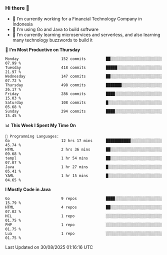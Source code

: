 ### Hi there 👋

<!--
**mazzama/mazzama** is a ✨ _special_ ✨ repository because its `README.md` (this file) appears on your GitHub profile.

Here are some ideas to get you started:

- 🔭 I’m currently working on ...
- 🌱 I’m currently learning ...
- 👯 I’m looking to collaborate on ...
- 🤔 I’m looking for help with ...
- 💬 Ask me about ...
- 📫 How to reach me: ...
- 😄 Pronouns: ...
- ⚡ Fun fact: ...
-->

- 🔭 I’m currently working for a Financial Technology Company in Indonesia
- :gun: I'm using Go and Java to build software
- 🌱 I’m currently learning microservices and serverless, and also learning many technology buzzwords to build it

<!--START_SECTION:waka-->
📅 **I'm Most Productive on Thursday** 

```text
Monday                   152 commits         ██░░░░░░░░░░░░░░░░░░░░░░░   07.99 % 
Tuesday                  418 commits         █████░░░░░░░░░░░░░░░░░░░░   21.97 % 
Wednesday                147 commits         ██░░░░░░░░░░░░░░░░░░░░░░░   07.72 % 
Thursday                 498 commits         ███████░░░░░░░░░░░░░░░░░░   26.17 % 
Friday                   286 commits         ████░░░░░░░░░░░░░░░░░░░░░   15.03 % 
Saturday                 108 commits         █░░░░░░░░░░░░░░░░░░░░░░░░   05.68 % 
Sunday                   294 commits         ████░░░░░░░░░░░░░░░░░░░░░   15.45 % 
```


📊 **This Week I Spent My Time On** 

```text
💬 Programming Languages: 
Go                       12 hrs 17 mins      ███████████░░░░░░░░░░░░░░   45.74 % 
HTML                     2 hrs 36 mins       ██░░░░░░░░░░░░░░░░░░░░░░░   09.68 % 
templ                    1 hr 54 mins        ██░░░░░░░░░░░░░░░░░░░░░░░   07.07 % 
Java                     1 hr 27 mins        █░░░░░░░░░░░░░░░░░░░░░░░░   05.41 % 
YAML                     1 hr 15 mins        █░░░░░░░░░░░░░░░░░░░░░░░░   04.65 % 
```

**I Mostly Code in Java** 

```text
Go                       9 repos             ████░░░░░░░░░░░░░░░░░░░░░   15.79 % 
HTML                     4 repos             ██░░░░░░░░░░░░░░░░░░░░░░░   07.02 % 
HCL                      1 repo              ░░░░░░░░░░░░░░░░░░░░░░░░░   01.75 % 
PHP                      1 repo              ░░░░░░░░░░░░░░░░░░░░░░░░░   01.75 % 
Lua                      1 repo              ░░░░░░░░░░░░░░░░░░░░░░░░░   01.75 % 
```




 Last Updated on 30/08/2025 01:16:16 UTC
<!--END_SECTION:waka-->
